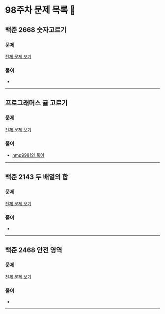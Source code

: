 # 98주차 문제 목록 📝

## 백준 2668 숫자고르기

### 문제

[전체 문제 보기](https://www.acmicpc.net/problem/2668)    

### 풀이

- 
___

## 프로그래머스 귤 고르기

### 문제

[전체 문제 보기](https://school.programmers.co.kr/learn/courses/30/lessons/138476)

### 풀이
- [nmp9981의 풀이](https://blog.naver.com/tybnasgo/223306234292)
___

## 백준 2143 두 배열의 합

### 문제

[전체 문제 보기](https://www.acmicpc.net/problem/2143)

### 풀이

- 
___

## 백준 2468 안전 영역

### 문제

[전체 문제 보기](https://www.acmicpc.net/problem/2468)

### 풀이

- 
___
